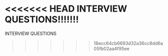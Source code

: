 <<<<<<< HEAD
INTERVIEW QUESTIONS!!!!!!!
=======
INTERVIEW QUESTIONS
>>>>>>> 18ecc64cb6693d32a36cc8dd6a05fb02aa4f95ee
